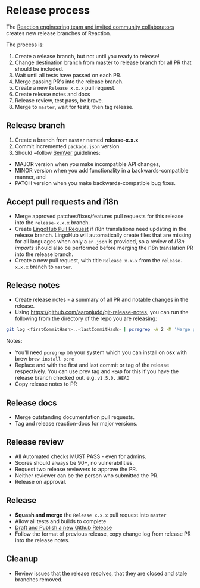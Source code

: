 # Release process

The [Reaction engineering team and invited community collaborators](https://github.com/orgs/reactioncommerce/people) creates new release branches of Reaction.

The process is:
1. Create a release branch, but not until you ready to release!
1. Change destination branch from master to release branch for all PR that should be included.
1. Wait until all tests have passed on each PR.
1. Merge passing PR's into the release branch.
1. Create a new `Release x.x.x` pull request.
1. Create release notes and docs
1. Release review, test pass, be brave.
1. Merge to `master`, wait for tests, then tag release.

## Release branch

1. Create a branch from `master` named **release-x.x.x**
2. Commit incremented `package.json` version
3. Should ~follow [SemVer](http://semver.org/) guidelines:
  - MAJOR version when you make incompatible API changes,
  - MINOR version when you add functionality in a backwards-compatible manner, and
  - PATCH version when you make backwards-compatible bug fixes.

## Accept pull requests and i18n

- Merge approved patches/fixes/features pull requests for this release into the `release-x.x.x` branch.
- Create [LingoHub Pull Request](https://translate.lingohub.com/reaction-commerce/dashboard) if  i18n translations need updating in the release branch. LingoHub will automatically create files that are missing for all languages when only a `en.json` is provided, so a review of *i18n imports* should also be performed before merging the i18n translation PR into the release branch.
- Create a new pull request, with title `Release x.x.x` from the `release-x.x.x` branch to `master`.

## Release notes

- Create release notes - a summary of all PR and notable changes in the release.
- Using <https://github.com/aaronjudd/git-release-notes>, you can run the following from the directory of the repo you are releasing:

```sh
git log <firstCommitHash>..<lastCommitHash> | pcregrep -A 2 -M 'Merge pull request' | perl -pe 's/Merge.*(#[0-9]{4}).*/$1/' | perl -pe 's/^(\-|#| |(\[[a-zA-Z]+\])+|\n)*//g' | perl -0777pe 's/([0-9]{4})\n(.+)\n/ - $2 (#$1)\n/g'
```

Notes:
- You'll need `pcregrep` on your system which you can install on osx with brew `brew install pcre`
- Replace <firstCommitHash> and <lastCommitHash> with the first and last commit or tag of the release respectively. You can use prev tag and `HEAD` for this if you have the release branch checked out. e.g. `v1.5.0..HEAD`
- Copy release notes to PR

## Release docs

- Merge outstanding documentation pull requests.
- Tag and release reaction-docs for major versions.

## Release review

- All Automated checks MUST PASS - even for admins.
- Scores should always be 90+, no vulnerabilities.
- Request two release reviewers to approve the PR.
- Neither reviewer can be the person who submitted the PR.
- Release on approval.

## Release

- **Squash and merge** the `Release x.x.x` pull request into `master`
- Allow all tests and builds to complete
- [Draft and Publish a new Github Release](https://github.com/reactioncommerce/reaction/releases)
- Follow the format of previous release, copy change log from release PR into the release notes.

## Cleanup

- Review issues that the release resolves, that they are closed and stale branches removed.
